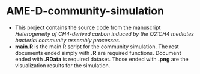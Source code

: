 # AME-D-community-simulation
- This project contains the source code from the manuscript *Heterogeneity of CH4-derived carbon induced by the O2:CH4 mediates bacterial community assembly processes.*
- **main.R** is the main R script for the community simulation. The rest documents ended simply with **.R** are required functions. Document  ended with  **.RData** is required dataset. Those ended with **.png** are the visualization results for the simulation.
